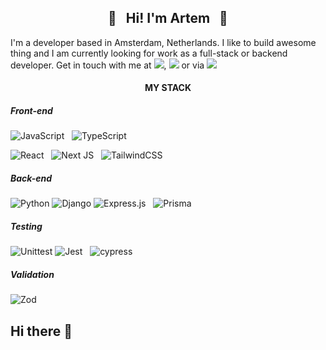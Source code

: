 <h2 align="center">🌾&nbsp;&nbsp;&nbsp;Hi! I'm Artem&nbsp;&nbsp;&nbsp;🌾</h2>

I'm a developer based in Amsterdam, Netherlands. I like to build awesome thing and I am currently looking for work as a full-stack or backend developer. Get in touch with me at <a href="https://www.linkedin.com/in/artemrasskazimov/"><img src="https://img.shields.io/badge/linkedin-0077b5.svg?style=for-the-badge&logo=linkedin&logoColor=white" /></a>, <a href="https://t.me/sozhran"><img src="https://img.shields.io/badge/telegram-bfbfbf?&style=for-the-badge&logoColor=black&logo=telegram" /></a>
or via <a href="mailto:artem.rasskazimov@gmail.com"><img src="https://img.shields.io/badge/Gmail-d14836?style=for-the-badge&logo=gmail&logoColor=white" /></a>

<h4 align="center">MY STACK</h4>

<h5>Front-end</h5>

![JavaScript](https://img.shields.io/badge/JavaScript-F0DB4F.svg?style=for-the-badge&logo=javascript&logoColor=black)
&nbsp;
![TypeScript](https://img.shields.io/badge/typescript-3b0764.svg?style=for-the-badge&logo=typescript&logoColor=white)
&nbsp;




![React](https://img.shields.io/badge/React-%2320232a.svg?style=for-the-badge&logo=react&logoColor=%2361DAFB)
&nbsp;
![Next JS](https://img.shields.io/badge/Next.js-1E40AF?style=for-the-badge&logo=next.js&logoColor=white)
&nbsp;
![TailwindCSS](https://img.shields.io/badge/tailwindcss-0e7490.svg?style=for-the-badge&logo=tailwind-css&logoColor=white)

<h5>Back-end</h5>

![Python](https://img.shields.io/badge/python-3670A0?style=for-the-badge&logo=python&logoColor=ffdd54)
![Django](https://img.shields.io/badge/Django-092E20?style=for-the-badge&logo=django&logoColor=green)
![Express.js](https://img.shields.io/badge/Express-%23404d59.svg?style=for-the-badge&logo=express&logoColor=%2361DAFB)
&nbsp;
![Prisma](https://img.shields.io/badge/Prisma-991b1b?style=for-the-badge&logo=Prisma&logoColor=white)

<h5>Testing</h5>

![Unittest](https://img.shields.io/badge/Unittest-4d0099?style=for-the-badge&logo=python&logoColor=gold)
![Jest](https://img.shields.io/badge/-jest-%23C21325?style=for-the-badge&logo=jest&logoColor=white)
&nbsp;
![cypress](https://img.shields.io/badge/-cypress-%23E5E5E5?style=for-the-badge&logo=cypress&logoColor=058a5e)

<h5>Validation</h5>

![Zod](https://img.shields.io/badge/-zod-%2324524f?style=for-the-badge&logo=zod&logoColor=058a5e)


## Hi there 👋

<!--
**sozhran/sozhran** is a ✨ _special_ ✨ repository because its `README.md` (this file) appears on your GitHub profile.

Here are some ideas to get you started:

- 🔭 I’m currently working on ...
- 🌱 I’m currently learning ...
- 👯 I’m looking to collaborate on ...
- 🤔 I’m looking for help with ...
- 💬 Ask me about ...
- 📫 How to reach me: ...
- 😄 Pronouns: ...
- ⚡ Fun fact: ...
-->
